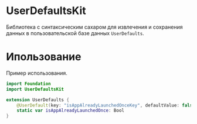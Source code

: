 # UserDefaultsKit

Библиотека с синтаксическим сахаром для извлечения и сохранения данных в пользовательской базе данных `UserDefaults`.

# Ипользование

Пример использования.
```swift
import Foundation
import UserDefaultsKit

extension UserDefaults {
    @UserDefault(key: "isAppAlreadyLaunchedOnceKey", defaultValue: false)
    static var isAppAlreadyLaunchedOnce: Bool
}
```
